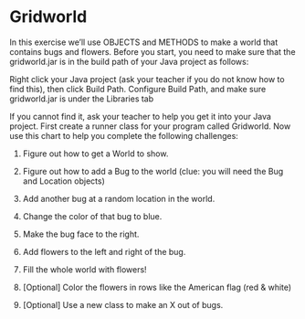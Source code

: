 

# Gridworld

In this exercise we’ll use OBJECTS and METHODS to make a world that contains bugs and flowers.
Before you start, you need to make sure that the gridworld.jar is in the build path of your Java project as follows:

Right click your Java project (ask your teacher if you do not know how to find this), then click Build Path. Configure Build Path, and make sure  gridworld.jar is under the Libraries tab

If you cannot find it, ask your teacher to help you get it into your Java project.
First create a runner class for your program called Gridworld.
Now use this chart to help you complete the following challenges:

1.  Figure out how to get a World to show.

2.  Figure out how to add a Bug to the world (clue: you will need the Bug and Location objects)

3.  Add another bug at a random location in the world.

4.  Change the color of that bug to blue.

5.  Make the bug face to the right.

6.  Add flowers to the left and right of the bug.

7.  Fill the whole world with flowers!

8.  [Optional] Color the flowers in rows like the American flag (red & white)

9.  [Optional] Use a new class to make an X out of bugs.



